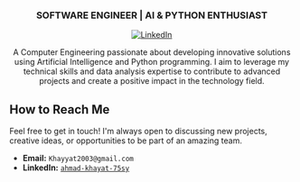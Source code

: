 <div align="center">

### SOFTWARE ENGINEER | AI & PYTHON ENTHUSIAST

<p>
  <a href="https://www.linkedin.com/in/ahmad-khayat-75sy">
    <img src="https://img.shields.io/badge/LinkedIn-0077B5?style=for-the-badge&logo=linkedin&logoColor=white" alt="LinkedIn"/>
  </a>

</p>

A Computer Engineering passionate about developing innovative solutions using Artificial Intelligence and Python programming. I aim to leverage my technical skills and data analysis expertise to contribute to advanced projects and create a positive impact in the technology field.

</div>



##  How to Reach Me
Feel free to get in touch! I'm always open to discussing new projects, creative ideas, or opportunities to be part of an amazing team.

- **Email:** `Khayyat2003@gmail.com`
- **LinkedIn:** [`ahmad-khayat-75sy`](https://www.linkedin.com/in/ahmad-khayat-75sy)

